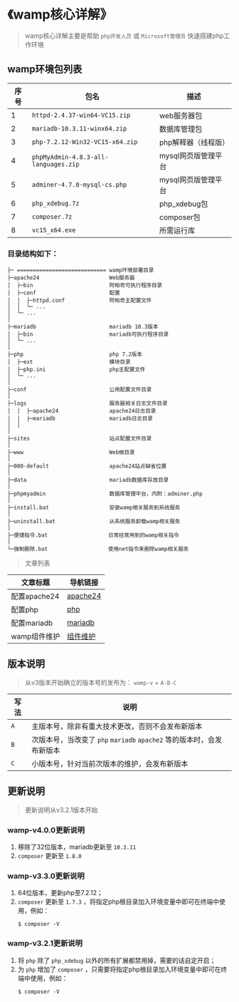 # 《wamp核心详解》

> wamp核心详解主要是帮助 `php开发人员` 或 `Microsoft管理员` 快速搭建php工作环境

## wamp环境包列表

| 序号  | 包名                                   | 描述           |
| --- | ------------------------------------ | ------------ |
| 1   | `httpd-2.4.37-win64-VC15.zip`        | web服务器包      |
| 2   | `mariadb-10.3.11-winx64.zip`         | 数据库管理包       |
| 3   | `php-7.2.12-Win32-VC15-x64.zip`      | php解释器（线程版）  |
| 4   | `phpMyAdmin-4.8.3-all-languages.zip` | mysql网页版管理平台 |
| 5   | `adminer-4.7.0-mysql-cs.php`         | mysql网页版管理平台 |
| 6   | `php_xdebug.7z`                      | php_xdebug包  |
| 7   | `composer.7z`                        | composer包    |
| 8   | `vc15_x64.exe`                       | 所需运行库        |

### 目录结构如下：

```shell
├─ ============================ wamp环境部署目录
├─apache24                      Web服务器
│  ├─bin                        阿帕奇可执行程序目录
│  ├─conf                       配置
│  │  ├─httpd.conf              阿帕奇主配置文件
│  │  └─ ...
│  └─ ...
│
├─mariadb                       mariadb 10.3版本
│  ├─bin                        mariadb可执行程序目录
│  └─ ...
│
├─php                           php 7.2版本
│  ├─ext                        模块目录
│  ├─php.ini                    php主配置文件
│  └─ ...
│
├─conf                          公用配置文件目录
│
├─logs                          服务器相关日志文件目录
│  │  ├─apache24                apache24日志目录
│  │  ├─mariadb                 mariadb日志目录
│  │
│
├─sites                         站点配置文件目录
│
├─www                           Web根目录
│
├─000-default                   apache24站点缺省位置
│
├─data                          mariadb数据库存放目录
│
├─phpmyadmin                    数据库管理平台，内附：adminer.php
│
├─install.bat                   安装wamp相关服务到系统服务
│
├─uninstall.bat                 从系统服务卸载wamp相关服务
│
├─便捷指令.bat                   日常经常用到的wamp相关指令
│
└─强制删除.bat                   使用net指令来删除wamp相关服务
```

> 文章列表

| 文章标题       | 导航链接                      |
| ---------- | ------------------------- |
| 配置apache24 | [apache24](配置apache24.md) |
| 配置php      | [php](配置php.md)           |
| 配置mariadb  | [mariadb](配置mariadb.md)   |
| wamp组件维护   | [组件维护](wamp组件维护.md)       |

## 版本说明

> 从v3版本开始确立的版本号的发布为： `wamp-v` + `A-B-C`

| 写法  | 说明                                               |
| --- | ------------------------------------------------ |
| `A` | 主版本号，除非有重大技术更改，否则不会发布新版本                         |
| `B` | 次版本号，当改变了 `php` `mariadb` `apache2` 等的版本时，会发布新版本 |
| `C` | 小版本号，针对当前次版本的维护，会发布新版本                           |

## 更新说明

> 更新说明从v3.2.1版本开始

### wamp-v4.0.0更新说明

1. 移除了32位版本，mariadb更新至 `10.3.11`
2. `composer` 更新至 `1.8.0`

### wamp-v3.3.0更新说明

1.  64位版本，更新php至7.2.12；
2.  `composer` 更新至 `1.7.3` ，将指定php根目录加入环境变量中即可在终端中使用，例如：
    ```shell
    $ composer -V
    ```

### wamp-v3.2.1更新说明

1.  将 `php` 除了 `php_xdebug` 以外的所有扩展都禁用掉，需要的话自定开启；
2.  为 `php` 增加了 `composer` ，只需要将指定php根目录加入环境变量中即可在终端中使用，例如：
    ```shell
    $ composer -V
    ```
